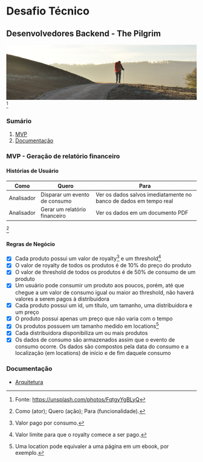# Desafio Técnico

## Desenvolvedores Backend - The Pilgrim

![](./docs/images/jorge-luis-ojeda-flota-FqtgyYgBLyQ-unsplash.jpg) [^1]

### Sumário

1. [MVP](#MVP---Geração-de-relatório-financeiro)
1. [Documentação](#Documentação)

### MVP - Geração de relatório financeiro

#### Histórias de Usuário

| Como       | Quero                         | Para                                                              |
| ---------- | ----------------------------- | ----------------------------------------------------------------- |
| Analisador | Disparar um evento de consumo | Ver os dados salvos imediatamente no banco de dados em tempo real |
| Analisador | Gerar um relatório financeiro | Ver os dados em um documento PDF                                  |

[^2]

#### Regras de Negócio

- [x] Cada produto possui um valor de royalty[^3] e um threshold[^4]
- [x] O valor de royalty de todos os produtos é de 10% do preço do produto
- [x] O valor de threshold de todos os produtos é de 50% de consumo de um produto
- [x] Um usuário pode consumir um produto aos poucos, porém, até que chegue a um valor de consumo igual ou maior ao threshold, não haverá valores a serem pagos à distribuidora
- [x] Cada produto possui um id, um título, um tamanho, uma distribuidora e um preço
- [x] O produto possui apenas um preço que não varia com o tempo
- [x] Os produtos possuem um tamanho medido em locations[^5]
- [x] Cada distribuidora disponibiliza um ou mais produtos
- [x] Os dados de consumo são armazenados assim que o evento de consumo ocorre. Os dados são compostos pela data do consumo e a localização (em locations) de início e de fim daquele consumo

### Documentação

- [Arquitetura](./docs/c4model.md)

[^1]: Fonte: https://unsplash.com/photos/FqtgyYgBLyQ
[^2]: Como (ator); Quero (ação); Para (funcionalidade).
[^3]: Valor pago por consumo.
[^4]: Valor limite para que o royalty comece a ser pago.
[^5]: Uma location pode equivaler a uma página em um ebook, por exemplo.

